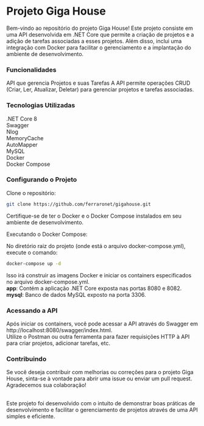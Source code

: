<h1>Projeto Giga House</h1>

Bem-vindo ao repositório do projeto Giga House! 
Este projeto consiste em uma API desenvolvida em .NET Core que permite a criação de projetos e a adição de tarefas associadas a esses projetos. 
Além disso, inclui uma integração com Docker para facilitar o gerenciamento e a implantação do ambiente de desenvolvimento.

<h3>Funcionalidades</h3>
API que gerencia Projetos e suas Tarefas
A API permite operações CRUD (Criar, Ler, Atualizar, Deletar) para gerenciar projetos e tarefas associadas.

<h3>Tecnologias Utilizadas</h3>
.NET Core 8<br>
Swagger<br>
Nlog<br>
MemoryCache<br>
AutoMapper<br>
MySQL<br>
Docker<br>
Docker Compose<br>

<h3>Configurando o Projeto</h3>

Clone o repositório:

```bash
git clone https://github.com/ferraronet/gigahouse.git
```

Certifique-se de ter o Docker e o Docker Compose instalados em seu ambiente de desenvolvimento.

Executando o Docker Compose:

No diretório raiz do projeto (onde está o arquivo docker-compose.yml), execute o comando:

```bash
docker-compose up -d
```

Isso irá construir as imagens Docker e iniciar os containers especificados no arquivo docker-compose.yml.<br>
**app**: Contém a aplicação .NET Core exposta nas portas 8080 e 8082.<br>
**mysql**: Banco de dados MySQL exposto na porta 3306.<br>

<h3>Acessando a API</h3>

Após iniciar os containers, você pode acessar a API através do Swagger em http://localhost:8080/swagger/index.html.<br>
Utilize o Postman ou outra ferramenta para fazer requisições HTTP à API para criar projetos, adicionar tarefas, etc.

<h3>Contribuindo</h3>
Se você deseja contribuir com melhorias ou correções para o projeto Giga House, sinta-se à vontade para abrir uma issue ou enviar um pull request. <br>
Agradecemos sua colaboração!<br><br>

Este projeto foi desenvolvido com o intuito de demonstrar boas práticas de desenvolvimento e facilitar o gerenciamento de projetos através de uma API simples e eficiente.
